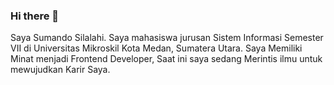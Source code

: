### Hi there 👋
Saya Sumando Silalahi. Saya mahasiswa jurusan Sistem Informasi Semester VII di Universitas Mikroskil Kota Medan, Sumatera Utara. Saya Memiliki Minat menjadi Frontend Developer, Saat ini saya sedang Merintis ilmu untuk mewujudkan Karir Saya.
<!--
**Sumandosilalahi2929/Sumandosilalahi2929** is a ✨ _special_ ✨ repository because its `README.md` (this file) appears on your GitHub profile.

Here are some ideas to get you started:

Saya Sumando Silalahi. Saya mahasiswa jurusan Sistem Informasi Semester VII di Universitas Mikroskil Kota Medan, Sumatera Utara. Saya Memiliki Minat menjadi Frontend Developer, Saat ini saya sedang Merintis ilmu untuk mewujudkan Karir Saya.
-->

